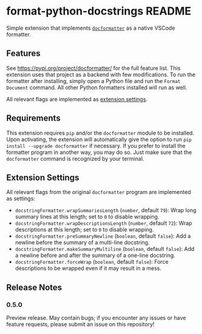 # format-python-docstrings README

Simple extension that implements [`docformatter`](https://pypi.org/project/docformatter/) as a native VSCode formatter.

## Features

See https://pypi.org/project/docformatter/ for the full feature list. This extension
uses that project as a backend with few modifications. To run the formatter after 
installing, simply open a Python file and run the `Format Document` command. All
other Python formatters installed will run as well.

All relevant flags are implemented as [extension settings](#extension-settings).

## Requirements

This extension requires `pip` and/or the `docformatter` module to be installed. Upon activating, the extension will automatically give the option to run
`pip install --upgrade docformatter` if necessary. If you prefer to install the
formatter program in another way, you may do so. Just make sure that the
`docformatter` command is recognized by your terminal.

## Extension Settings

All relevant flags from the original `docformatter` program are implemented as
settings:

* `docstringFormatter.wrapSummariesLength` (`number`, default `79`): Wrap long 
    summary lines at this length; set to `0` to disable wrapping.
* `docstringFormatter.wrapDescriptionsLength` (`number`, default `72`): Wrap 
    descriptions at this length; set to `0` to disable wrapping.
* `docstringFormatter.preSummaryNewline` (`boolean`, default `false`): Add a 
    newline before the summary of a multi-line docstring.
* `docstringFormatter.makeSummaryMultiline` (`boolean`, default `false`): Add a 
    newline before and after the summary of a one-line docstring.
* `docstringFormatter.forceWrap` (`boolean`, default `false`): Force 
    descriptions to be wrapped even if it may result in a mess.

## Release Notes

### 0.5.0

Preview release. May contain bugs; if you encounter any issues or have feature
requests, please submit an issue on this repository!
